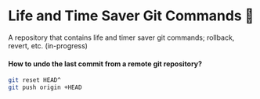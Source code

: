 # Life and Time Saver Git Commands 🚀
A repository that contains life and timer saver git commands; rollback, revert, etc. (in-progress)

#### How to undo the last commit from a remote git repository?
```bash
git reset HEAD^
git push origin +HEAD
```
